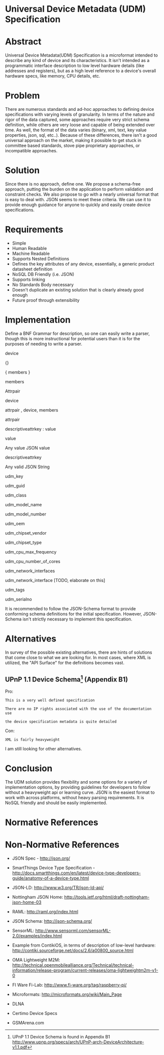 Universal Device Metadata (UDM) Specification
=============================================

# Abstract

Universal Device Metadata(UDM) Specification is a microformat intended to describe any kind of device and its characteristics.  It isn't intended as a programmatic interface description to low level hardware details (like addresses and registers), but as a high level reference to a device's overall hardware specs, like memory, CPU details, etc. 

# Problem

There are numerous standards and ad-hoc approaches to defining device specifications with varying levels of granularity.  In terms of the nature and rigor of the data captured, some approaches require very strict schema definition, while others are very loose and capable of being extended over time.  As well, the format of the data varies (binary, xml, text, key value properties, json, sql, etc..).  Because of these differences, there isn't a good universal approach on the market, making it possible to get stuck in committee based standards, stove pipe proprietary approaches, or incompatible approaches. 


# Solution 

Since there is no approach, define one.  We propose a schema-free approach, putting the burden on the application to perform validation and constraint checks.  We also propose to go with a nearly universal format that is easy to deal with.  JSON seems to meet these criteria.  We can use it to provide enough guidance for anyone to quickly and easily create device specifications. 

# Requirements 

-    Simple 
-   Human Readable 
-    Machine Readable 
-    Supports Nested Definitions 
-    Defines the key attributes of any device, essentially, a generic product datasheet definition 
-    NoSQL DB Friendly (i.e. JSON) 
-    Supports linking 
-    No Standards Body necessary 
-    Doesn't duplicate an existing solution that is clearly already good enough 
-    Future proof through extensibility 

# Implementation 

Define a BNF Grammar for description, so one can easily write a parser, though this is more instructional for potential users than it is for the purposes of needing to write a parser. 

 

device 

{} 

{ members }  

members 

Attrpair 

device 

attrpair , device, members 

attrpair 

descriptiveattrkey : value 

 

value 

Any value JSON value 
 

descriptiveattrkey 

Any valid JSON String 

udm_key 

udm_guid 

udm_class 

udm_model_name 

udm_model_number 

udm_oem 

udm_chipset_vendor 

udm_chipset_type 

udm_cpu_max_frequency 

udm_cpu_number_of_cores 

udm_network_interfaces 

udm_network_interface [TODO, elaborate on this] 

udm_tags 

udm_serialno 

 

It is recommended to follow the JSON-Schema format to provide conforming schema definitions for the initial specification.  However, JSON-Schema isn't strictly necessary to implement this specification.

# Alternatives 

In survey of the possible existing alternatives, there are hints of solutions that come close to what we are looking for.  In most cases, where XML is utilized, the "API Surface" for the definitions becomes vast. 

 

## UPnP 1.1 Device Schema[^footnote_UPnP] (Appendix B1) 


[^footnote_UPnP]: UPnP 1.1 Device Schema is found in Appendix B1 http://www.upnp.org/specs/arch/UPnP-arch-DeviceArchitecture-v1.1.pdf 

Pro:  

    This is a very well defined specification 

    There are no IP rights associated with the use of the documentation use 
    
    the device specification metadata is quite detailed

Con: 

    XML is fairly heavyweight 


I am still looking for other alternatives. 

# Conclusion 

The UDM solution provides flexibility and some options for a variety of implementation options, by providing guidelines for developers to follow without a heavyweight api or learning curve.  JSON is the easiest format to work with across platforms, without heavy parsing requirements.  It is NoSQL friendly and should be easily implemented. 

# Normative References 

# Non-Normative References 


* JSON Spec - http://json.org/ 

* SmartThings Device Type Specification - http://docs.smartthings.com/en/latest/device-type-developers-guide/anatomy-of-a-device-type.html 

* JSON-LD: http://www.w3.org/TR/json-ld-api/ 

*    Nottingham JSON Home: http://tools.ietf.org/html/draft-nottingham-json-home-03 
*    RAML: http://raml.org/index.html 

*  JSON Schema: http://json-schema.org/ 

*    SensorML: http://www.sensorml.com/sensorML-2.0/examples/index.html 

*    Example from ContikiOS, in terms of description of low-level hardware: http://contiki.sourceforge.net/docs/2.6/a00800_source.html  

*    OMA Lightweight M2M: http://technical.openmobilealliance.org/Technical/technical-information/release-program/current-releases/oma-lightweightm2m-v1-0 

*    FI Ware Fi-Lab: http://www.fi-ware.org/tag/raspberry-pi/ 

*    Microformats: http://microformats.org/wiki/Main_Page 

*    DLNA 

*    Certimo Device Specs 

*    GSMArena.com 


